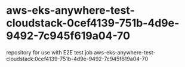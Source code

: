 # aws-eks-anywhere-test-cloudstack-0cef4139-751b-4d9e-9492-7c945f619a04-70
repository for use with E2E test job aws-eks-anywhere-test-cloudstack:0cef4139-751b-4d9e-9492-7c945f619a04-70
